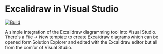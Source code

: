 [vsixgallery]: https://www.vsixgallery.com/extension/10bf6342-1b19-4049-a8bf-6d7b763e4f38
[repo]:https://github.com/philiphendry/ExcalidrawInVisualStudio

# Excalidraw in Visual Studio

[![Build](https://github.com/philiphendry/ExcalidrawInVisualStudio/actions/workflows/build.yaml/badge.svg)](https://github.com/philiphendry/ExcalidrawInVisualStudio/actions/workflows/build.yaml)

A simple integration of the Excalidraw diagramming tool into Visual Studio. There's a File -> New template
to create Excalidraw diagrams which can be opened form Solution Explorer and edited with the Excalidraw editor
but all from the comfor of Visual Studio.
